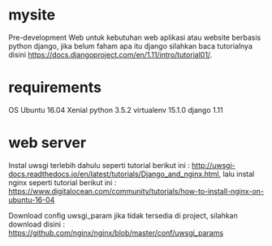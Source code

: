 # mysite
Pre-development Web untuk kebutuhan web aplikasi atau website berbasis python django, jika belum faham apa itu django silahkan baca tutorialnya disini https://docs.djangoproject.com/en/1.11/intro/tutorial01/.

# requirements
OS Ubuntu 16.04 Xenial
python 3.5.2
virtualenv 15.1.0
django 1.11

# web server
Instal uwsgi terlebih dahulu seperti tutorial berikut ini : http://uwsgi-docs.readthedocs.io/en/latest/tutorials/Django_and_nginx.html, lalu instal nginx seperti tutorial berikut ini : https://www.digitalocean.com/community/tutorials/how-to-install-nginx-on-ubuntu-16-04

Download config uwsgi_param jika tidak tersedia di project, silahkan download disini : https://github.com/nginx/nginx/blob/master/conf/uwsgi_params